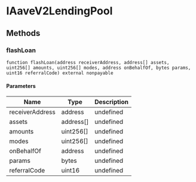 # IAaveV2LendingPool









## Methods

### flashLoan

```solidity
function flashLoan(address receiverAddress, address[] assets, uint256[] amounts, uint256[] modes, address onBehalfOf, bytes params, uint16 referralCode) external nonpayable
```





#### Parameters

| Name | Type | Description |
|---|---|---|
| receiverAddress | address | undefined |
| assets | address[] | undefined |
| amounts | uint256[] | undefined |
| modes | uint256[] | undefined |
| onBehalfOf | address | undefined |
| params | bytes | undefined |
| referralCode | uint16 | undefined |




